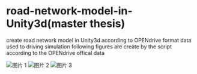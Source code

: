 # road-network-model-in-Unity3d(master thesis)
create road network model in Unity3d according to OPENdrive format data used to driving simulation
following figures are create by the script according to the OPENdrive offical data 

![图片 1](https://user-images.githubusercontent.com/47597215/65673531-3c478580-e04b-11e9-81e7-f3bcc137b56d.png)
![图片 2](https://user-images.githubusercontent.com/47597215/65673534-3d78b280-e04b-11e9-8b76-bdb59ce22051.png)
![图片 3](https://user-images.githubusercontent.com/47597215/65673536-3e114900-e04b-11e9-9fcc-ad12549d8941.png)
